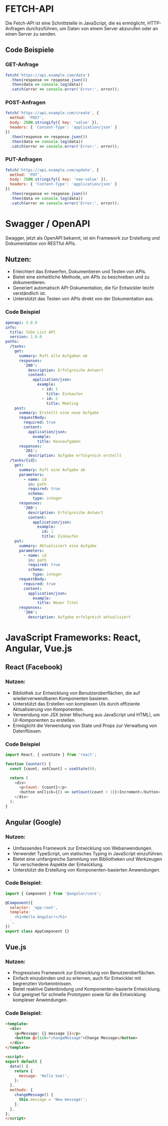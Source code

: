 # FETCH-API

Die Fetch-API ist eine Schnittstelle in JavaScript, die es ermöglicht, HTTP-Anfragen durchzuführen, um Daten von einem Server abzurufen oder an einen Server zu senden.

## Code Beispiele

### GET-Anfrage

```javascript
fetch('https://api.example.com/data')
  .then(response => response.json())
  .then(data => console.log(data))
  .catch(error => console.error('Error:', error));
```




### POST-Anfragen

```javascript
fetch('https://api.example.com/create', {
  method: 'POST',
  body: JSON.stringify({ key: 'value' }),
  headers: { 'Content-Type': 'application/json' }
})
  .then(response => response.json())
  .then(data => console.log(data))
  .catch(error => console.error('Error:', error));
```




### PUT-Anfragen

```javascript
fetch('https://api.example.com/update', {
  method: 'PUT',
  body: JSON.stringify({ key: 'new-value' }),
  headers: { 'Content-Type': 'application/json' }
})
  .then(response => response.json())
  .then(data => console.log(data))
  .catch(error => console.error('Error:', error));
```





# Swagger / OpenAPI

Swagger, jetzt als OpenAPI bekannt, ist ein Framework zur Erstellung und Dokumentation von RESTful APIs.

## Nutzen:

- Erleichtert das Entwerfen, Dokumentieren und Testen von APIs.
- Bietet eine einheitliche Methode, um APIs zu beschreiben und zu dokumentieren.
- Generiert automatisch API-Dokumentation, die für Entwickler leicht verständlich ist.
- Unterstützt das Testen von APIs direkt von der Dokumentation aus.

### Code Beispiel

```yaml
openapi: 3.0.0
info:
  title: ToDo List API
  version: 1.0.0
paths:
  /tasks:
    get:
      summary: Ruft alle Aufgaben ab
      responses:
        '200':
          description: Erfolgreiche Antwort
          content:
            application/json:
              example:
                - id: 1
                  title: Einkaufen
                - id: 2
                  title: Meeting
    post:
      summary: Erstellt eine neue Aufgabe
      requestBody:
        required: true
        content:
          application/json:
            example:
              title: Hausaufgaben
      responses:
        '201':
          description: Aufgabe erfolgreich erstellt
  /tasks/{id}:
    get:
      summary: Ruft eine Aufgabe ab
      parameters:
        - name: id
          in: path
          required: true
          schema:
            type: integer
      responses:
        '200':
          description: Erfolgreiche Antwort
          content:
            application/json:
              example:
                id: 1
                title: Einkaufen
    put:
      summary: Aktualisiert eine Aufgabe
      parameters:
        - name: id
          in: path
          required: true
          schema:
            type: integer
      requestBody:
        required: true
        content:
          application/json:
            example:
              title: Neuer Titel
      responses:
        '204':
          description: Aufgabe erfolgreich aktualisiert
```

# JavaScript Frameworks: React, Angular, Vue.js

## React (Facebook)


### Nutzen:

- Bibliothek zur Entwicklung von Benutzeroberflächen, die auf wiederverwendbaren Komponenten basieren.
- Unterstützt das Erstellen von komplexen UIs durch effiziente Aktualisierung von Komponenten.
- Verwendung von JSX (einer Mischung aus JavaScript und HTML), um UI-Komponenten zu erstellen.
- Ermöglicht die Verwendung von State und Props zur Verwaltung von Datenflüssen.


### Code Beispiel

```javascript
import React, { useState } from 'react';

function Counter() {
  const [count, setCount] = useState(0);

  return (
    <div>
      <p>Count: {count}</p>
      <button onClick={() => setCount(count + 1)}>Increment</button>
    </div>
  );
}
```


## Angular (Google)


### Nutzen:

- Umfassendes Framework zur Entwicklung von Webanwendungen.
- Verwendet TypeScript, um statisches Typing in JavaScript einzuführen.
- Bietet eine umfangreiche Sammlung von Bibliotheken und Werkzeugen für verschiedene Aspekte der Entwicklung.
- Unterstützt die Erstellung von Komponenten-basierten Anwendungen.


### Code Beispiel:

```javascript
import { Component } from '@angular/core';

@Component({
  selector: 'app-root',
  template: `
    <h1>Hello Angular!</h1>
  `,
})
export class AppComponent {}
```



## Vue.js


### Nutzen:

- Progressives Framework zur Entwicklung von Benutzeroberflächen.
- Einfach einzubinden und zu erlernen, auch für Entwickler mit begrenzten Vorkenntnissen.
- Bietet reaktive Datenbindung und Komponenten-basierte Entwicklung.
- Gut geeignet für schnelle Prototypen sowie für die Entwicklung komplexer Anwendungen.


### Code Beispiel:

```html
<template>
  <div>
    <p>Message: {{ message }}</p>
    <button @click="changeMessage">Change Message</button>
  </div>
</template>

<script>
export default {
  data() {
    return {
      message: 'Hello Vue!',
    };
  },
  methods: {
    changeMessage() {
      this.message = 'New message!';
    },
  },
};
</script>
```